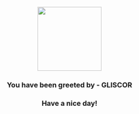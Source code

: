 <p align="center">
            <img src="https://raw.githubusercontent.com/PokeAPI/sprites/master/sprites/pokemon/472.png" width="150" height="150">
          </p>
          <h3 align="center">You have been greeted by - <b>GLISCOR</b></h3>
          <h3 align="center">Have a nice day!</h3>
